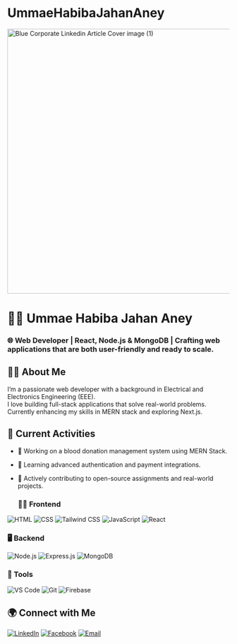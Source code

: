 # UmmaeHabibaJahanAney

<img width="2000" height="600" alt="Blue Corporate Linkedin Article Cover image  (1)" src="https://github.com/user-attachments/assets/56cd91d3-2afa-4420-a26f-1d7811f6a690" />

# 👩‍💻 Ummae Habiba Jahan Aney
### 🌐 Web Developer | React, Node.js & MongoDB | Crafting web applications that are both user-friendly and ready to scale.


## 🙋‍♀️ About Me
I’m a passionate web developer with a background in Electrical and Electronics Engineering (EEE).  
I love building full-stack applications that solve real-world problems.  
Currently enhancing my skills in MERN stack and exploring Next.js.

## 🚀 Current Activities
- 🔭 Working on a blood donation management system using MERN Stack.
- 🌱 Learning advanced authentication and payment integrations.
- 💬 Actively contributing to open-source assignments and real-world projects.

  ### 👩‍🎨 Frontend
![HTML](https://img.shields.io/badge/HTML-E34F26?style=flat&logo=html5&logoColor=white)
![CSS](https://img.shields.io/badge/CSS-1572B6?style=flat&logo=css3&logoColor=white)
![Tailwind CSS](https://img.shields.io/badge/Tailwind_CSS-38B2AC?style=flat&logo=tailwind-css&logoColor=white)
![JavaScript](https://img.shields.io/badge/JavaScript-F7DF1E?style=flat&logo=javascript&logoColor=black)
![React](https://img.shields.io/badge/React-61DAFB?style=flat&logo=react&logoColor=black)

### 🖥️ Backend
![Node.js](https://img.shields.io/badge/Node.js-339933?style=flat&logo=node.js&logoColor=white)
![Express.js](https://img.shields.io/badge/Express.js-000000?style=flat&logo=express&logoColor=white)
![MongoDB](https://img.shields.io/badge/MongoDB-47A248?style=flat&logo=mongodb&logoColor=white)

### 🔧 Tools
![VS Code](https://img.shields.io/badge/VS%20Code-007ACC?style=flat&logo=visual-studio-code&logoColor=white)
![Git](https://img.shields.io/badge/Git-F05032?style=flat&logo=git&logoColor=white)
![Firebase](https://img.shields.io/badge/Firebase-FFCA28?style=flat&logo=firebase&logoColor=black)


## 🌍 Connect with Me
[![LinkedIn](https://img.shields.io/badge/LinkedIn-0077B5?style=flat&logo=linkedin&logoColor=white)](https://linkedin.com/in/ummae-habiba-jahan-aney)
[![Facebook](https://img.shields.io/badge/Facebook-1877F2?style=flat&logo=facebook&logoColor=white)](https://facebook.com/mimlamya)
[![Email](https://img.shields.io/badge/Email-D14836?style=flat&logo=gmail&logoColor=white)](mailto:jahananey90@gmail.com)
